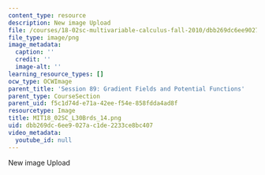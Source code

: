 ```yaml
---
content_type: resource
description: New image Upload
file: /courses/18-02sc-multivariable-calculus-fall-2010/dbb269dc6ee9027ac1de2233ce8bc407_MIT18_02SC_L30Brds_14.png
file_type: image/png
image_metadata:
  caption: ''
  credit: ''
  image-alt: ''
learning_resource_types: []
ocw_type: OCWImage
parent_title: 'Session 89: Gradient Fields and Potential Functions'
parent_type: CourseSection
parent_uid: f5c1d74d-e71a-42ee-f54e-858fdda4ad8f
resourcetype: Image
title: MIT18_02SC_L30Brds_14.png
uid: dbb269dc-6ee9-027a-c1de-2233ce8bc407
video_metadata:
  youtube_id: null
---
```

New image Upload

